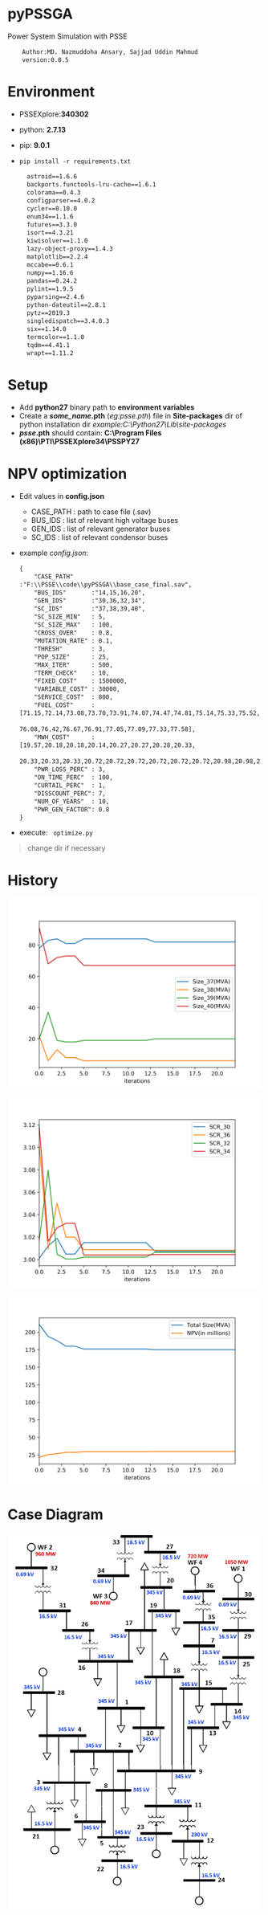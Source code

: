 # pyPSSGA
Power System Simulation with PSSE

        Author:MD. Nazmuddoha Ansary, Sajjad Uddin Mahmud
        version:0.0.5

# Environment

* PSSEXplore:**340302**
* python: **2.7.13**
* pip: **9.0.1**
* ```pip install -r requirements.txt```

        astroid==1.6.6
        backports.functools-lru-cache==1.6.1
        colorama==0.4.3
        configparser==4.0.2
        cycler==0.10.0
        enum34==1.1.6
        futures==3.3.0
        isort==4.3.21
        kiwisolver==1.1.0
        lazy-object-proxy==1.4.3
        matplotlib==2.2.4
        mccabe==0.6.1
        numpy==1.16.6
        pandas==0.24.2
        pylint==1.9.5
        pyparsing==2.4.6
        python-dateutil==2.8.1
        pytz==2019.3
        singledispatch==3.4.0.3
        six==1.14.0
        termcolor==1.1.0
        tqdm==4.41.1
        wrapt==1.11.2

# Setup
* Add **python27** binary path to **environment variables**
* Create a **_some_name_.pth** (*eg:_psse_.pth*) file in **Site-packages** dir of python installation dir *example:C:\Python27\Lib\site-packages*
* **_psse_.pth** should contain: **C:\Program Files (x86)\PTI\PSSEXplore34\PSSPY27** 

# NPV optimization
* Edit values in **config.json**
    * CASE_PATH   : path to case file (.sav)
    * BUS_IDS     : list of relevant high voltage buses 
    * GEN_IDS     : list of relevant generator buses
    * SC_IDS      : list of relevant condensor buses 

* example *config.json*:

      {
          "CASE_PATH"     :"F:\\PSSE\\code\\pyPSSGA\\base_case_final.sav",
          "BUS_IDS"       :"14,15,16,20",
          "GEN_IDS"       :"30,36,32,34",
          "SC_IDS"        :"37,38,39,40",
          "SC_SIZE_MIN"   : 5,
          "SC_SIZE_MAX"   : 100,
          "CROSS_OVER"    : 0.8,
          "MUTATION_RATE" : 0.1,
          "THRESH"        : 3,
          "POP_SIZE"      : 25,
          "MAX_ITER"      : 500,
          "TERM_CHECK"    : 10,
          "FIXED_COST"    : 1500000,
          "VARIABLE_COST" : 30000,
          "SERVICE_COST"  : 800,
          "FUEL_COST"     : [71.15,72.14,73.08,73.70,73.91,74.07,74.47,74.81,75.14,75.33,75.52,75.76,
                            76.08,76.42,76.67,76.91,77.05,77.09,77.33,77.58], 
          "MWH_COST"      : [19.57,20.18,20.18,20.14,20.27,20.27,20.28,20.33,
                            20.33,20.33,20.33,20.72,20.72,20.72,20.72,20.72,20.72,20.98,20.98,20.98],
          "PWR_LOSS_PERC" : 3,
          "ON_TIME_PERC"  : 100,
          "CURTAIL_PERC"  : 1,
          "DISSCOUNT_PERC": 7,
          "NUM_OF_YEARS"  : 10,
          "PWR_GEN_FACTOR": 0.8
      }

* execute: ``` optimize.py```
> change dir if necessary

# History

![](/src_img/history_sizes.png?raw=true)

![](/src_img/history_SCR.png?raw=true)

![](/src_img/history_NPV.png?raw=true)

# Case Diagram

![](/src_img/main.jpg?raw=true)
